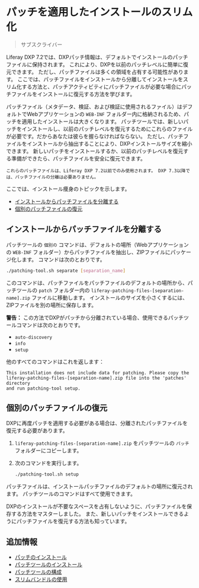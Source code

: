 # パッチを適用したインストールのスリム化

> サブスクライバー

Liferay DXP 7.2では、DXPパッチ情報は、デフォルトでインストールのパッチファイルに保持されます。 これにより、DXPを以前のパッチレベルに簡単に復元できます。 ただし、パッチファイルは多くの領域を占有する可能性があります。 ここでは、パッチファイルをインストールから分離してインストールをスリム化する方法と、パッチアクティビティにパッチファイルが必要な場合にパッチファイルをインストールに復元する方法を学びます。

パッチファイル（メタデータ、検証、および検証に使用されるファイル）はデフォルトでWebアプリケーションの `WEB-INF` フォルダー内に格納されるため、パッチを適用したインストールは大きくなります。 パッチツールでは、新しいパッチをインストールし、以前のパッチレベルを復元するためにこれらのファイルが必要です。だからあなたは彼らを握らなければならない。 ただし、パッチファイルをインストールから抽出することにより、DXPインストールサイズを縮小できます。 新しいパッチをインストールするか、以前のパッチレベルを復元する準備ができたら、パッチファイルを安全に復元できます。

```{important}
これらのパッチファイルは、Liferay DXP 7.2以前でのみ使用されます。 DXP 7.3以降では、パッチファイルの分離は必要ありません。
```

ここでは、インストール痩身のトピックを示します。

  - [インストールからパッチファイルを分離する](#separating-patch-files-from-the-installation)
  - [個別のパッチファイルの復元](#restoring-separated-patch-files)

<a name="インストールからパッチファイルを分離する" />

## インストールからパッチファイルを分離する

パッチツールの `個別の` コマンドは、デフォルトの場所（Webアプリケーションの `WEB-INF` フォルダー）からパッチファイルを抽出し、ZIPファイルにパッケージ化します。 コマンドは次のとおりです。

``` bash
./patching-tool.sh separate [separation_name]
```

このコマンドは、パッチファイルをパッチファイルのデフォルトの場所から、パッチツールの `patch` フォルダー内の `liferay-patching-files-[separation-name].zip` ファイルに移動します。 インストールのサイズを小さくするには、ZIPファイルを別の場所に保存します。

**警告：** この方法でDXPがパッチから分離されている場合、使用できるパッチツールコマンドは次のとおりです。

  - `auto-discovery`
  - `info`
  - `setup`

他のすべてのコマンドはこれを返します：

    This installation does not include data for patching. Please copy the
    liferay-patching-files-[separation-name].zip file into the 'patches' directory
    and run patching-tool setup.

<a name="個別のパッチファイルの復元" />

## 個別のパッチファイルの復元

DXPに再度パッチを適用する必要がある場合は、分離されたパッチファイルを復元する必要があります。

1.  `liferay-patching-files-[separation-name].zip` をパッチツールの `パッチ` フォルダーにコピーします。

2.  次のコマンドを実行します。

    ``` bash
    ./patching-tool.sh setup
    ```

パッチファイルは、インストールパッチファイルのデフォルトの場所に復元されます。 パッチツールのコマンドはすべて使用できます。

DXPのインストールが不要なスペースを占有しないように、パッチファイルを保存する方法をマスターしました。 また、新しいパッチをインストールできるようにパッチファイルを復元する方法も知っています。

<a name="追加情報" />

## 追加情報

  - [パッチのインストール](../installing-patches-for-dxp-7-3-and-earlier.md)
  - [パッチツールのインストール](../../reference/installing-the-patching-tool.md)
  - [パッチツールの構成](../../reference/configuring-the-patching-tool.md)
  - [スリムバンドルの使用](./using-slim-bundles.md)
